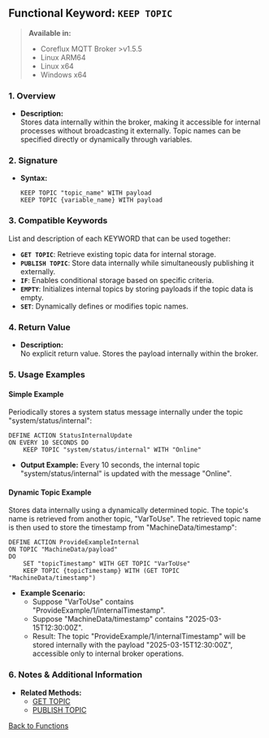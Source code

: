## Functional Keyword: `KEEP TOPIC`
> **Available in:**
> - Coreflux MQTT Broker >v1.5.5  
> - Linux ARM64 
> - Linux x64 
> - Windows x64 
### 1. Overview
- **Description:**  
  Stores data internally within the broker, making it accessible for internal processes without broadcasting it externally. Topic names can be specified directly or dynamically through variables.

### 2. Signature
- **Syntax:**  
  ```lot
  KEEP TOPIC "topic_name" WITH payload
  KEEP TOPIC {variable_name} WITH payload
  ```

### 3. Compatible Keywords
List and description of each KEYWORD that can be used together:
- **`GET TOPIC`**: Retrieve existing topic data for internal storage.
- **`PUBLISH TOPIC`**: Store data internally while simultaneously publishing it externally.
- **`IF`**: Enables conditional storage based on specific criteria.
- **`EMPTY`**: Initializes internal topics by storing payloads if the topic data is empty.
- **`SET`**: Dynamically defines or modifies topic names.

### 4. Return Value
- **Description:**  
  No explicit return value. Stores the payload internally within the broker.

### 5. Usage Examples

#### Simple Example
Periodically stores a system status message internally under the topic "system/status/internal":

```lot
DEFINE ACTION StatusInternalUpdate
ON EVERY 10 SECONDS DO
    KEEP TOPIC "system/status/internal" WITH "Online"
```
- **Output Example:** Every 10 seconds, the internal topic "system/status/internal" is updated with the message "Online".

#### Dynamic Topic Example
Stores data internally using a dynamically determined topic. The topic's name is retrieved from another topic, "VarToUse". The retrieved topic name is then used to store the timestamp from "MachineData/timestamp":

```lot
DEFINE ACTION ProvideExampleInternal
ON TOPIC "MachineData/payload"
DO
    SET "topicTimestamp" WITH GET TOPIC "VarToUse"
    KEEP TOPIC {topicTimestamp} WITH (GET TOPIC "MachineData/timestamp")
```
- **Example Scenario:**
  - Suppose "VarToUse" contains "ProvideExample/1/internalTimestamp".
  - Suppose "MachineData/timestamp" contains "2025-03-15T12:30:00Z".
  - Result: The topic "ProvideExample/1/internalTimestamp" will be stored internally with the payload "2025-03-15T12:30:00Z", accessible only to internal broker operations.

### 6. Notes & Additional Information
- **Related Methods:**  
  - [GET TOPIC](../GET%20TOPIC/GET%20TOPIC.md)  
  - [PUBLISH TOPIC](../PUBLISH%20TOPIC/PUBLISH%20TOPIC.md)  

[Back to Functions](../Functional.md)

